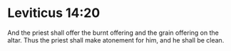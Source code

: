 # Leviticus 14:20

And the priest shall offer the burnt offering and the grain offering on the altar. Thus the priest shall make atonement for him, and he shall be clean.
